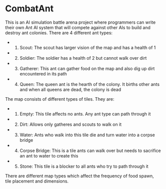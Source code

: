 # CombatAnt

This is an AI simulation battle arena project where programmers can write their own Ant AI system that will compete against other AIs to build and destroy ant colonies.
There are 4 different ant types:
- 1. Scout: The scout has larger vision of the map and has a health of 1
- 2. Soldier: The soldier has a health of 2 but cannot walk over dirt
- 3. Gatherer: This ant can gather food on the map and also dig up dirt encountered in its path
- 4. Queen: The queen ant is the hearth of the colony. It births other ants and when all queens are dead, the colony is dead

The map consists of different types of tiles. They are:
- 1. Empty: This tile affects no ants. Any ant type can path through it
- 2. Dirt: Allows only gatheres and scouts to walk on it
- 3. Water: Ants who walk into this tile die and turn water into a corpse bridge
- 4. Corpse Bridge: This is a tile ants can walk over but needs to sacrifice an ant to water to create this
- 5. Stone: This tile is a blocker to all ants who try to path through it

There are different map types which affect the frequency of food spawn, tile placement and dimensions.
